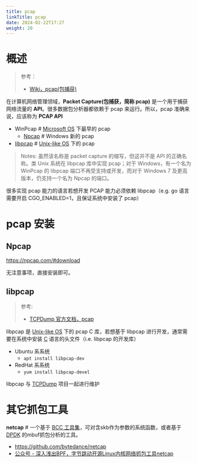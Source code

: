 ```yaml
---
title: pcap
linkTitle: pcap
date: 2024-02-22T17:27
weight: 20
---
```


# 概述

> 参考：
>
> - [Wiki，pcap(包捕获)](https://en.wikipedia.org/wiki/Pcap)

在计算机网络管理领域，**Packet Capture(包捕获，简称 pcap)** 是一个用于捕获网络流量的 **API**。很多数据包分析器都依赖于 pcap 来运行。所以，pcap 准确来说，应该称为 **PCAP API**

- WinPcap # [Microsoft OS](/docs/1.操作系统/Operating%20system/Microsoft%20OS/Microsoft%20OS.md) 下最早的 pcap
  - [Npcap](https://nmap.org/npcap/) # Windows 新的 pcap
- [libpcap](#libpcap) # [Unix-like OS](/docs/1.操作系统/Operating%20system/Unix-like%20OS/Unix-like%20OS.md) 下的 pcap

> Notes: 虽然该名称是 packet capture 的缩写，但这并不是 API 的正确名称。类 Unix 系统在 libpcap 库中实现 pcap；对于 Windows，有一个名为 WinPcap 的 libpcap 端口不再受支持或开发，而对于 Windows 7 及更高版本，仍支持一个名为 Npcap 的端口。

很多实现 pcap 能力的语言若想开发 PCAP 能力必须依赖 libpcap（e.g. go 语言需要开启 CGO_ENABLED=1，且保证系统中安装了 pcap）

# pcap 安装

## Npcap

https://npcap.com/#download

无注意事项，直接安装即可。

## libpcap

> 参考:
>
> - [TCPDump 官方文档，pcap](https://www.tcpdump.org/manpages/pcap.3pcap.html)

libpcap 是 [Unix-like OS](/docs/1.操作系统/Operating%20system/Unix-like%20OS/Unix-like%20OS.md) 下的 pcap C 库，若想基于 libpcap 进行开发，通常需要在系统中安装 [C](/docs/2.编程/高级编程语言/C/C.md) 语言的头文件（i.e. libpcap 的开发库）

- Ubuntu 系系统
  - `apt install libpcap-dev`
- RedHat 系系统
  - `yum install libpcap-devel`

libpcap 与 [TCPDump](/docs/7.信息安全/Packet%20analyzer/TCPDump/TCPDump.md) 项目一起进行维护

# 其它抓包工具

**netcap** # 一个基于 [BCC 工具集](/docs/1.操作系统/Linux%20管理/Linux%20系统管理工具/BCC%20工具集.md)，可对含skb作为参数的系统函数，或者基于 [DPDK](/docs/4.数据通信/DPDK/DPDK.md) 的mbuf抓包分析的工具。

- https://github.com/bytedance/netcap
- [公众号 - 深入浅出BPF，字节跳动开源Linux内核网络抓包工具netcap](https://mp.weixin.qq.com/s/ezMEjx3mzHOaxvfMQwkn9g)

